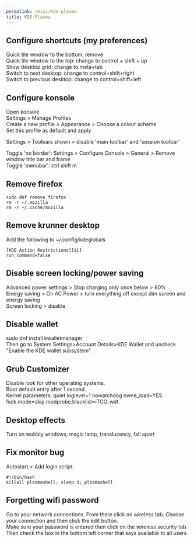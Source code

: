 ```yaml
---
permalink: /misc/kde-plasma
title: KDE-Plasma
---
```



## Configure shortcuts (my preferences)

Quick tile window to the bottom: remove <br>
Quick tile window to the top: change to control + shift + up <br>
Show desktop grid: change to meta+tab <br>
Switch to next desktop: change to control+shift+right <br>
Switch to previous desktop: change to control+shift+left <br>


## Configure konsole

Open konsole<br>
Settings > Manage Profiles <br>
Create a new profile > Appearance > Choose a colour scheme <br>
Set this profile as default and apply<br>

Settings > Toolbars shown > disable 'main toolbar' and 'session toolbar'

Toggle 'no border': Settings > Configure Console > General > Remove window title bar and frame <br>
Toggle 'menubar': ctrl shift m <br>

## Remove firefox

```
sudo dnf remove firefox 
rm -r ~/.mozilla 
rm -r ~/.cache/mozilla 
```
  
##  Remove krunner desktop 

Add the following to ~/.config/kdeglobals <br>

```
[KDE Action Restrictions][$i] 
run_command=false
```

## Disable screen locking/power saving

Advanced power settings > Stop charging only once below > 80% <br>
Energy saving > On AC Power > turn everything off except dim screen and energy saving <br>
Screen locking > disable

## Disable wallet

sudo dnf install kwalletmanager <br>
Then go to System Settings>Account Details>KDE Wallet and uncheck "Enable the KDE wallet subsystem"

## Grub Customizer

Disable look for other operating systems. <br>
Boot default entry after 1 second. <br>
Kernel parameters: quiet loglevel=1 nowatchdog nvme_load=YES fsck.mode=skip modprobe.blacklist=iTCO_wdt

## Desktop effects

Turn on wobbly windows, magic lamp, translucency, fall apart

## Fix monitor bug

Autostart > Add login script:

```
#!/bin/bash
killall plasmashell; sleep 3; plasmashell
```


## Forgetting wifi password

Go to your network connections. From there click on wireless tab. Choose your connection and then click the edit button. <br>
Make sure your password is entered then click on the wireless security tab. <br>
Then check the box in the bottom left corner that says available to all users. 

